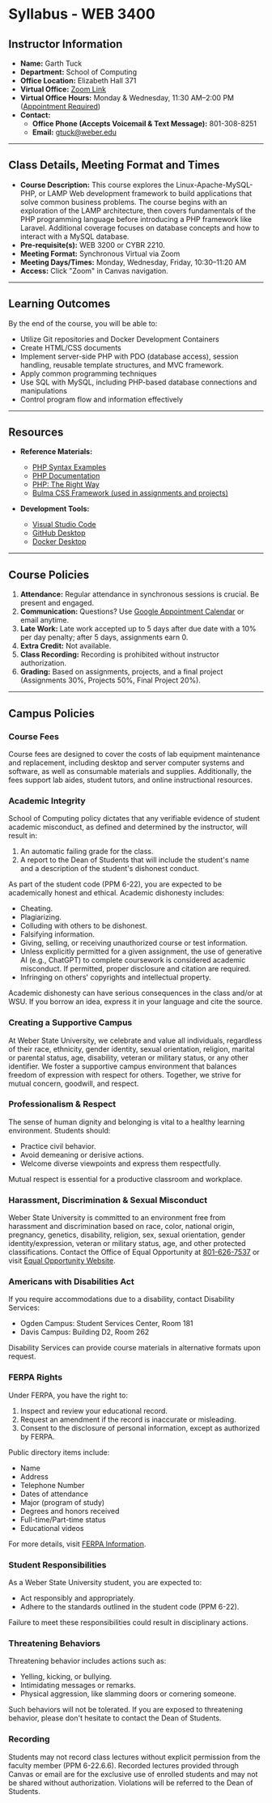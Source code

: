 # **Syllabus - WEB 3400**

## **Instructor Information**
- **Name:** Garth Tuck  
- **Department:** School of Computing  
- **Office Location:** Elizabeth Hall 371  
- **Virtual Office:** [Zoom Link](https://weber.zoom.us/j/8013088825)  
- **Virtual Office Hours:** Monday & Wednesday, 11:30 AM–2:00 PM ([Appointment Required](https://calendar.app.google/grXYvRYJeMUtz9si7))  
- **Contact:**  
   - **Office Phone (Accepts Voicemail & Text Message):** 801-308-8251  
   - **Email:** [gtuck@weber.edu](mailto:gtuck@weber.edu)  

---

## **Class Details, Meeting Format and Times**
- **Course Description:** This course explores the Linux-Apache-MySQL-PHP, or LAMP Web development framework to build applications that solve common business problems. The course begins with an exploration of the LAMP architecture, then covers fundamentals of the PHP programming language before introducing a PHP framework like Laravel. Additional coverage focuses on database concepts and how to interact with a MySQL database.  
- **Pre-requisite(s):** WEB 3200 or CYBR 2210.  
- **Meeting Format:** Synchronous Virtual via Zoom  
- **Meeting Days/Times:** Monday, Wednesday, Friday, 10:30–11:20 AM  
- **Access:** Click "Zoom" in Canvas navigation.  

---

## **Learning Outcomes**
By the end of the course, you will be able to:  
- Utilize Git repositories and Docker Development Containers  
- Create HTML/CSS documents  
- Implement server-side PHP with PDO (database access), session handling, reusable template structures, and MVC framework. 
- Apply common programming techniques  
- Use SQL with MySQL, including PHP-based database connections and manipulations  
- Control program flow and information effectively  

---

## **Resources**
- **Reference Materials:**  
  - [PHP Syntax Examples](https://gtuck.me/web3400-Course-Docs/php_code_examples_v2.html)
  - [PHP Documentation](https://www.codecademy.com/resources/docs/php)
  - [PHP: The Right Way](https://phptherightway.com)
  - [Bulma CSS Framework (used in assignments and projects)](https://bulma.io)

- **Development Tools:**  
  - [Visual Studio Code](https://code.visualstudio.com)
  - [GitHub Desktop](https://desktop.github.com)
  - [Docker Desktop](https://www.docker.com/products/docker-desktop)

---

## **Course Policies**
1. **Attendance:** Regular attendance in synchronous sessions is crucial. Be present and engaged.  
2. **Communication:** Questions? Use [Google Appointment Calendar](https://calendar.app.google/grXYvRYJeMUtz9si7) or email anytime.  
3. **Late Work:** Late work accepted up to 5 days after due date with a 10% per day penalty; after 5 days, assignments earn 0.  
4. **Extra Credit:** Not available.  
5. **Class Recording:** Recording is prohibited without instructor authorization.
6. **Grading:** Based on assignments, projects, and a final project (Assignments	30%, Projects	50%, Final Project	20%).

---

## **Campus Policies**

### Course Fees
Course fees are designed to cover the costs of lab equipment maintenance and replacement, including desktop and server computer systems and software, as well as consumable materials and supplies. Additionally, the fees support lab aides, student tutors, and online instructional resources.

### Academic Integrity
School of Computing policy dictates that any verifiable evidence of student academic misconduct, as defined and determined by the instructor, will result in:
1. An automatic failing grade for the class.
2. A report to the Dean of Students that will include the student's name and a description of the student's dishonest conduct.

As part of the student code (PPM 6-22), you are expected to be academically honest and ethical. Academic dishonesty includes:
- Cheating.
- Plagiarizing.
- Colluding with others to be dishonest.
- Falsifying information.
- Giving, selling, or receiving unauthorized course or test information.
- Unless explicitly permitted for a given assignment, the use of generative AI (e.g., ChatGPT) to complete coursework is considered academic misconduct. If permitted, proper disclosure and citation are required.
- Infringing on others' copyrights and intellectual property.

Academic dishonesty can have serious consequences in the class and/or at WSU. If you borrow an idea, express it in your language and cite the source.

### Creating a Supportive Campus
At Weber State University, we celebrate and value all individuals, regardless of their race, ethnicity, gender identity, sexual orientation, religion, marital or parental status, age, disability, veteran or military status, or any other identifier. We foster a supportive campus environment that balances freedom of expression with respect for others. Together, we strive for mutual concern, goodwill, and respect.

### Professionalism & Respect
The sense of human dignity and belonging is vital to a healthy learning environment. Students should:
- Practice civil behavior.
- Avoid demeaning or derisive actions.
- Welcome diverse viewpoints and express them respectfully.

Mutual respect is essential for a productive classroom and workplace.

### Harassment, Discrimination & Sexual Misconduct
Weber State University is committed to an environment free from harassment and discrimination based on race, color, national origin, pregnancy, genetics, disability, religion, sex, sexual orientation, gender identity/expression, veteran or military status, age, and other protected classifications. Contact the Office of Equal Opportunity at [801-626-7537](tel:801-626-7537) or visit [Equal Opportunity Website](https://weber.edu/equal-opportunity).

### Americans with Disabilities Act
If you require accommodations due to a disability, contact Disability Services:
- Ogden Campus: Student Services Center, Room 181
- Davis Campus: Building D2, Room 262

Disability Services can provide course materials in alternative formats upon request.

### FERPA Rights
Under FERPA, you have the right to:
1. Inspect and review your educational record.
2. Request an amendment if the record is inaccurate or misleading.
3. Consent to the disclosure of personal information, except as authorized by FERPA.

Public directory items include:
- Name
- Address
- Telephone Number
- Dates of attendance
- Major (program of study)
- Degrees and honors received
- Full-time/Part-time status
- Educational videos

For more details, visit [FERPA Information](https://www.weber.edu/registrar/FERPA.html).

### Student Responsibilities
As a Weber State University student, you are expected to:
- Act responsibly and appropriately.
- Adhere to the standards outlined in the student code (PPM 6-22).

Failure to meet these responsibilities could result in disciplinary actions.

### Threatening Behaviors
Threatening behavior includes actions such as:
- Yelling, kicking, or bullying.
- Intimidating messages or remarks.
- Physical aggression, like slamming doors or cornering someone.

Such behaviors will not be tolerated. If you are exposed to threatening behavior, please don't hesitate to contact the Dean of Students.

### Recording
Students may not record class lectures without explicit permission from the faculty member (PPM 6-22.6.6). Recorded lectures provided through Canvas or email are for the exclusive use of enrolled students and may not be shared without authorization. Violations will be referred to the Dean of Students.



